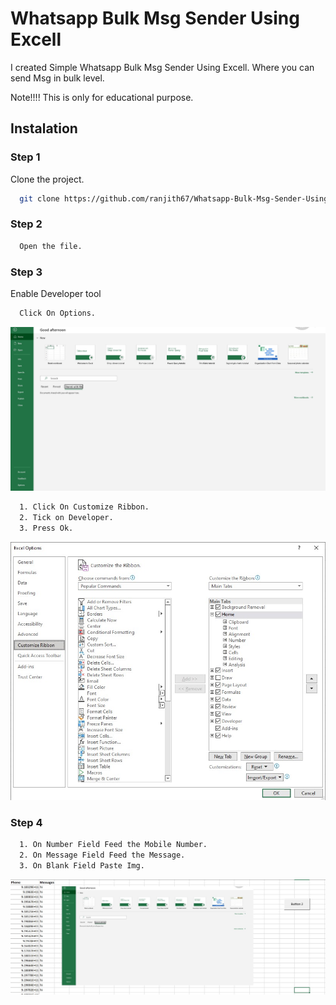 
# Whatsapp Bulk Msg Sender Using Excell

I created Simple Whatsapp Bulk Msg Sender Using Excell. Where you can send Msg in bulk level.

Note!!!!
This is only for educational purpose.





## Instalation

### Step 1

Clone the project.

```bash
  git clone https://github.com/ranjith67/Whatsapp-Bulk-Msg-Sender-Using-Excell.git
```

### Step 2

```bash
  Open the file.
```

### Step 3

Enable Developer tool

```bash
  Click On Options.
```
<img src="rr/i12.jpg">

```bash
  1. Click On Customize Ribbon.
  2. Tick on Developer.
  3. Press Ok.
```
<img src="rr/i13.jpg">

### Step 4

```bash
  1. On Number Field Feed the Mobile Number.
  2. On Message Field Feed the Message.
  3. On Blank Field Paste Img.
```
<img src="rr/i14.jpg">
